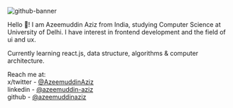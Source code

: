 ![github-banner](https://github.com/user-attachments/assets/fb218104-2cbb-4fc8-b4db-91d0605e1206)

Hello 👋!
I am Azeemuddin Aziz from India, studying Computer Science at University of Delhi. I have interest in frontend development and the field of ui and ux. 

Currently learning react.js, data structure, algorithms & computer architecture.

Reach me at:\
x/twitter - [@AzeemuddinAziz](https://x.com/AzeemuddinAziz)\
linkedin - [@azeemuddin-aziz](https://www.linkedin.com/in/azeemuddin-aziz/)\
github - [@azeemuddinaziz](https://github.com/azeemuddinaziz/)

